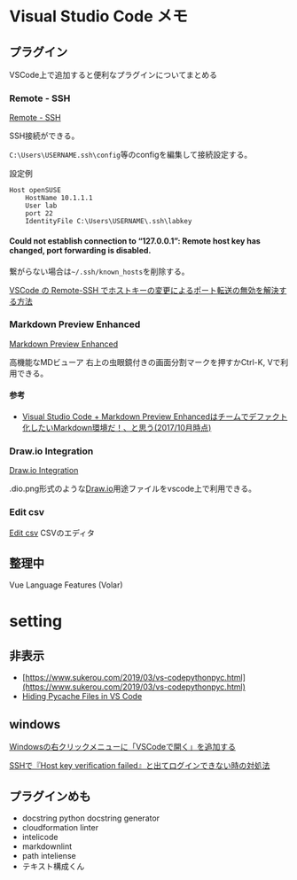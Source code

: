 # Visual Studio Code メモ

## プラグイン
VSCode上で追加すると便利なプラグインについてまとめる

### Remote - SSH
[Remote - SSH](https://marketplace.visualstudio.com/items?itemName=ms-vscode-remote.remote-ssh)

SSH接続ができる。

`C:\Users\USERNAME.ssh\config`等のconfigを編集して接続設定する。

設定例
```
Host openSUSE
    HostName 10.1.1.1
    User lab
    port 22
    IdentityFile C:\Users\USERNAME\.ssh\labkey
```

#### Could not establish connection to “127.0.0.1”: Remote host key has changed, port forwarding is disabled.
繋がらない場合は`~/.ssh/known_hosts`を削除する。

[VSCode の Remote-SSH でホストキーの変更によるポート転送の無効を解決する方法](https://webgroove.work/vscode-remote-ssh-localhost-can-not-connect/)

### Markdown Preview Enhanced
[Markdown Preview Enhanced](https://shd101wyy.github.io/markdown-preview-enhanced/#/)

高機能なMDビューア
右上の虫眼鏡付きの画面分割マークを押すかCtrl-K, Vで利用できる。

#### 参考
- [Visual Studio Code + Markdown Preview Enhancedはチームでデファクト化したいMarkdown環境だ！、と思う(2017/10月時点)](https://qiita.com/kitfactory/items/2fde799fa092f0d8f0f1)


### Draw.io Integration
[Draw.io Integration](https://marketplace.visualstudio.com/items?itemName=hediet.vscode-drawio)


.dio.png形式のような[Draw.io](https://www.drawio.com/)用途ファイルをvscode上で利用できる。


### Edit csv
[Edit csv](https://marketplace.visualstudio.com/items?itemName=janisdd.vscode-edit-csv)
CSVのエディタ


<!-- ----------------- -->

## 整理中
Vue Language Features (Volar)


# setting
## 非表示
- [https://www.sukerou.com/2019/03/vs-codepythonpyc.html](https://www.sukerou.com/2019/03/vs-codepythonpyc.html)
- [Hiding Pycache Files in VS Code](https://paulnelson.ca/posts/hiding-pycache-files-in-vscode)

## windows
[Windowsの右クリックメニューに「VSCodeで開く」を追加する](https://qiita.com/kaityo256/items/7fefd1d1463184ae1420)

[SSHで『Host key verification failed』と出てログインできない時の対処法](https://note.affi-sapo-sv.com/ssh-verification-failed.php)

## プラグインめも
- docstring python docstring generator
- cloudformation linter
- intelicode
- markdownlint
- path inteliense
- テキスト構成くん

